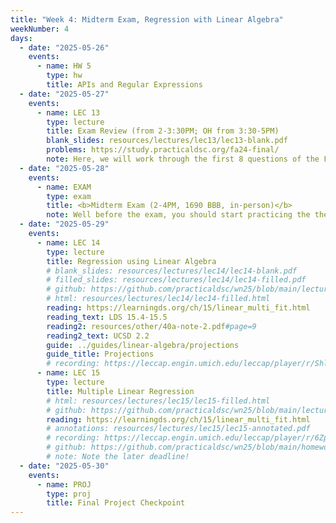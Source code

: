 ```yaml
---
title: "Week 4: Midterm Exam, Regression with Linear Algebra"
weekNumber: 4
days:
  - date: "2025-05-26"
    events:
      - name: HW 5
        type: hw
        title: APIs and Regular Expressions
  - date: "2025-05-27"
    events:
      - name: LEC 13
        type: lecture
        title: Exam Review (from 2-3:30PM; OH from 3:30-5PM)
        blank_slides: resources/lectures/lec13/lec13-blank.pdf
        problems: https://study.practicaldsc.org/fa24-final/
        note: Here, we will work through the first 8 questions of the Fall 2024 Final Exam (back when the Final was cumulative).
  - date: "2025-05-28"
    events:
      - name: EXAM
        type: exam
        title: <b>Midterm Exam (2-4PM, 1690 BBB, in-person)</b>
        note: Well before the exam, you should start practicing the theoretical problems at the <a href="https://study.practicaldsc.org/">Study Site</a>.
  - date: "2025-05-29"
    events:
      - name: LEC 14
        type: lecture
        title: Regression using Linear Algebra
        # blank_slides: resources/lectures/lec14/lec14-blank.pdf
        # filled_slides: resources/lectures/lec14/lec14-filled.pdf
        # github: https://github.com/practicaldsc/wn25/blob/main/lectures/lec14/
        # html: resources/lectures/lec14/lec14-filled.html
        reading: https://learningds.org/ch/15/linear_multi_fit.html
        reading_text: LDS 15.4-15.5
        reading2: resources/other/40a-note-2.pdf#page=9
        reading2_text: UCSD 2.2
        guide: ../guides/linear-algebra/projections
        guide_title: Projections
        # recording: https://leccap.engin.umich.edu/leccap/player/r/ShljO9
      - name: LEC 15
        type: lecture
        title: Multiple Linear Regression
        # html: resources/lectures/lec15/lec15-filled.html
        # github: https://github.com/practicaldsc/wn25/blob/main/lectures/lec15/
        reading: https://learningds.org/ch/15/linear_multi_fit.html
        # annotations: resources/lectures/lec15/lec15-annotated.pdf
        # recording: https://leccap.engin.umich.edu/leccap/player/r/6Zpa1q
        # github: https://github.com/practicaldsc/wn25/blob/main/homeworks/hw07/hw07.ipynb
        # note: Note the later deadline!
  - date: "2025-05-30"
    events:
      - name: PROJ
        type: proj
        title: Final Project Checkpoint
---
```


